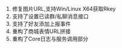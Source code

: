 1. 修复图片URL,支持Win/Linux X64获取Rkey
2. 支持了设置已读群/私聊消息接口
3. 支持了好友添加上报事件
4. 重构了商城表情URL拼接
5. 重构了Core日志与服务调用部分
